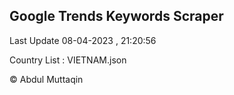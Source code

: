 

## Google Trends Keywords Scraper 
 
Last Update 08-04-2023 , 21:20:56

Country List :
VIETNAM.json



© Abdul Muttaqin 
